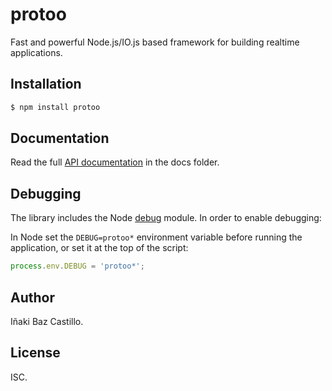 # protoo

Fast and powerful Node.js/IO.js based framework for building realtime applications.


## Installation

```bash
$ npm install protoo
```


## Documentation

Read the full [API documentation](docs/index.md) in the docs folder.


## Debugging

The library includes the Node [debug](https://github.com/visionmedia/debug) module. In order to enable debugging:

In Node set the `DEBUG=protoo*` environment variable before running the application, or set it at the top of the script:

```javascript
process.env.DEBUG = 'protoo*';
```


## Author

Iñaki Baz Castillo.


## License

ISC.

